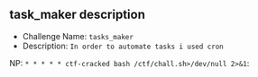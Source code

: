 ## task_maker description

- Challenge Name: `tasks_maker`
- Description: `In order to automate tasks i used cron`

NP: `* * * * * ctf-cracked bash /ctf/chall.sh>/dev/null 2>&1`:
